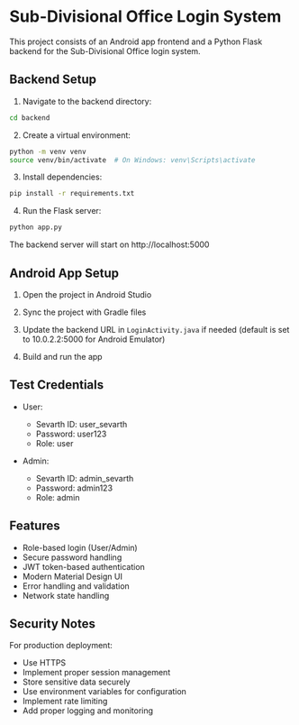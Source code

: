 # Sub-Divisional Office Login System

This project consists of an Android app frontend and a Python Flask backend for the Sub-Divisional Office login system.

## Backend Setup

1. Navigate to the backend directory:
```bash
cd backend
```

2. Create a virtual environment:
```bash
python -m venv venv
source venv/bin/activate  # On Windows: venv\Scripts\activate
```

3. Install dependencies:
```bash
pip install -r requirements.txt
```

4. Run the Flask server:
```bash
python app.py
```

The backend server will start on http://localhost:5000

## Android App Setup

1. Open the project in Android Studio

2. Sync the project with Gradle files

3. Update the backend URL in `LoginActivity.java` if needed (default is set to 10.0.2.2:5000 for Android Emulator)

4. Build and run the app

## Test Credentials

- User:
  - Sevarth ID: user_sevarth
  - Password: user123
  - Role: user

- Admin:
  - Sevarth ID: admin_sevarth
  - Password: admin123
  - Role: admin

## Features

- Role-based login (User/Admin)
- Secure password handling
- JWT token-based authentication
- Modern Material Design UI
- Error handling and validation
- Network state handling

## Security Notes

For production deployment:
- Use HTTPS
- Implement proper session management
- Store sensitive data securely
- Use environment variables for configuration
- Implement rate limiting
- Add proper logging and monitoring 